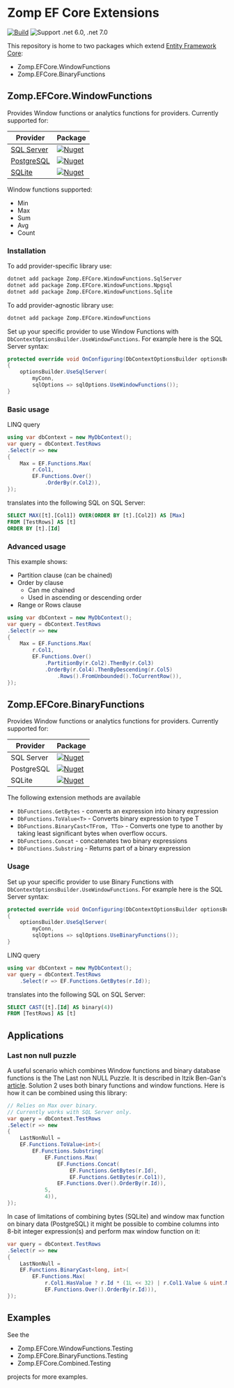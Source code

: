 # Zomp EF Core Extensions

[![Build](https://github.com/zompinc/efcore-extensions/actions/workflows/build.yml/badge.svg)](https://github.com/zompinc/efcore-extensions/actions/workflows/build.yml)
![Support .net 6.0, .net 7.0](https://img.shields.io/badge/dotnet%20version-net6.0,%20net7.0-blue)

This repository is home to two packages which extend [Entity Framework Core](https://github.com/dotnet/efcore):

- Zomp.EFCore.WindowFunctions
- Zomp.EFCore.BinaryFunctions

## Zomp.EFCore.WindowFunctions

Provides Window functions or analytics functions for providers. Currently supported for:

| Provider                                                                                         | Package                                                                                                                                                |
| ------------------------------------------------------------------------------------------------ | ------------------------------------------------------------------------------------------------------------------------------------------------------ |
| [SQL Server](https://docs.microsoft.com/en-us/sql/t-sql/queries/select-over-clause-transact-sql) | [![Nuget](https://img.shields.io/nuget/v/Zomp.EFCore.WindowFunctions.SqlServer)](https://www.nuget.org/packages/Zomp.EFCore.WindowFunctions.SqlServer) |
| [PostgreSQL](https://www.postgresql.org/docs/current/tutorial-window.html)                       | [![Nuget](https://img.shields.io/nuget/v/Zomp.EFCore.WindowFunctions.Npgsql)](https://www.nuget.org/packages/Zomp.EFCore.WindowFunctions.Npgsql)       |
| [SQLite](https://www.sqlite.org/windowfunctions.html)                                            | [![Nuget](https://img.shields.io/nuget/v/Zomp.EFCore.WindowFunctions.Sqlite)](https://www.nuget.org/packages/Zomp.EFCore.WindowFunctions.Sqlite)       |

Window functions supported:

- Min
- Max
- Sum
- Avg
- Count

### Installation

To add provider-specific library use:

```sh
dotnet add package Zomp.EFCore.WindowFunctions.SqlServer
dotnet add package Zomp.EFCore.WindowFunctions.Npgsql
dotnet add package Zomp.EFCore.WindowFunctions.Sqlite
```

To add provider-agnostic library use:

```sh
dotnet add package Zomp.EFCore.WindowFunctions
```

Set up your specific provider to use Window Functions with `DbContextOptionsBuilder.UseWindowFunctions`. For example here is the SQL Server syntax:

```cs
protected override void OnConfiguring(DbContextOptionsBuilder optionsBuilder)
{
    optionsBuilder.UseSqlServer(
        myConn,
        sqlOptions => sqlOptions.UseWindowFunctions());
}
```

### Basic usage

LINQ query

```cs
using var dbContext = new MyDbContext();
var query = dbContext.TestRows
.Select(r => new
{
    Max = EF.Functions.Max(
        r.Col1,
        EF.Functions.Over()
            .OrderBy(r.Col2)),
});
```

translates into the following SQL on SQL Server:

```sql
SELECT MAX([t].[Col1]) OVER(ORDER BY [t].[Col2]) AS [Max]
FROM [TestRows] AS [t]
ORDER BY [t].[Id]
```

### Advanced usage

This example shows:

- Partition clause (can be chained)
- Order by clause
  - Can me chained
  - Used in ascending or descending order
- Range or Rows clause

```cs
using var dbContext = new MyDbContext();
var query = dbContext.TestRows
.Select(r => new
{
    Max = EF.Functions.Max(
        r.Col1,
        EF.Functions.Over()
            .PartitionBy(r.Col2).ThenBy(r.Col3)
            .OrderBy(r.Col4).ThenByDescending(r.Col5)
                .Rows().FromUnbounded().ToCurrentRow()),
});
```

## Zomp.EFCore.BinaryFunctions

Provides Window functions or analytics functions for providers. Currently supported for:

| Provider   | Package                                                                                                                                                |
| ---------- | ------------------------------------------------------------------------------------------------------------------------------------------------------ |
| SQL Server | [![Nuget](https://img.shields.io/nuget/v/Zomp.EFCore.BinaryFunctions.SqlServer)](https://www.nuget.org/packages/Zomp.EFCore.BinaryFunctions.SqlServer) |
| PostgreSQL | [![Nuget](https://img.shields.io/nuget/v/Zomp.EFCore.BinaryFunctions.Npgsql)](https://www.nuget.org/packages/Zomp.EFCore.BinaryFunctions.Npgsql)       |
| SQLite     | [![Nuget](https://img.shields.io/nuget/v/Zomp.EFCore.BinaryFunctions.Sqlite)](https://www.nuget.org/packages/Zomp.EFCore.BinaryFunctions.Sqlite)       |

The following extension methods are available

- `DbFunctions.GetBytes` - converts an expression into binary expression
- `DbFunctions.ToValue<T>` - Converts binary expression to type T
- `DbFunctions.BinaryCast<TFrom, TTo>` - Converts one type to another by taking least significant bytes when overflow occurs.
- `DbFunctions.Concat` - concatenates two binary expressions
- `DbFunctions.Substring` - Returns part of a binary expression

### Usage

Set up your specific provider to use Binary Functions with `DbContextOptionsBuilder.UseWindowFunctions`. For example here is the SQL Server syntax:

```cs
protected override void OnConfiguring(DbContextOptionsBuilder optionsBuilder)
{
    optionsBuilder.UseSqlServer(
        myConn,
        sqlOptions => sqlOptions.UseBinaryFunctions());
}
```

LINQ query

```cs
using var dbContext = new MyDbContext();
var query = dbContext.TestRows
    .Select(r => EF.Functions.GetBytes(r.Id));
```

translates into the following SQL on SQL Server:

```sql
SELECT CAST([t].[Id] AS binary(4))
FROM [TestRows] AS [t]
```

## Applications

### Last non null puzzle

A useful scenario which combines Window functions and binary database functions is the The Last non NULL Puzzle. It is described in Itzik Ben-Gan's [article](https://www.itprotoday.com/sql-server/last-non-null-puzzle). Solution 2 uses both binary functions and window functions. Here is how it can be combined using this library:

```cs
// Relies on Max over binary.
// Currently works with SQL Server only.
var query = dbContext.TestRows
.Select(r => new
{
    LastNonNull =
    EF.Functions.ToValue<int>(
        EF.Functions.Substring(
            EF.Functions.Max(
                EF.Functions.Concat(
                    EF.Functions.GetBytes(r.Id),
                    EF.Functions.GetBytes(r.Col1)),
                EF.Functions.Over().OrderBy(r.Id)),
            5,
            4)),
});
```

In case of limitations of combining bytes (SQLite) and window max function on binary data (PostgreSQL) it might be possible to combine columns into 8-bit integer expression(s) and perform max window function on it:

```cs
var query = dbContext.TestRows
.Select(r => new
{
    LastNonNull =
    EF.Functions.BinaryCast<long, int>(
        EF.Functions.Max(
            r.Col1.HasValue ? r.Id * (1L << 32) | r.Col1.Value & uint.MaxValue : (long?)null,
            EF.Functions.Over().OrderBy(r.Id))),
});
```

## Examples

See the

- Zomp.EFCore.WindowFunctions.Testing
- Zomp.EFCore.BinaryFunctions.Testing
- Zomp.EFCore.Combined.Testing

projects for more examples.
